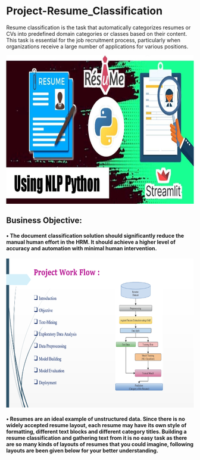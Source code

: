 # Project-Resume_Classification
 Resume classification is the task that automatically categorizes resumes or CVs into predefined domain categories or classes based on their content. This task is essential for the job recruitment process, particularly when organizations receive a large number of applications for various positions.

<img src="https://github.com/ShubhamMore4/Project-Resume_Classification/blob/master/Resume_image.jpg" alt="Resume Classifier" width="800" height="400">

<h2>Business Objective:</h2><h4>&#x2022; The document classification solution should significantly reduce the manual human effort in the HRM. It should achieve a higher level of accuracy and automation with minimal human intervention.</h4>

<img src="https://github.com/ShubhamMore4/Project-Resume_Classification/blob/master/Project%20Work%20Flow.png" alt="Resume Classifier" width="800" height="400">

<h4>&#x2022; Resumes are an ideal example of unstructured data. Since there is no widely accepted resume layout, each resume may have its own style of formatting, different text blocks and different category titles. Building a resume classification and gathering text from it is no easy task as there are so many kinds of layouts of resumes that you could imagine, following layouts are been given below for your better understanding.</h4>

